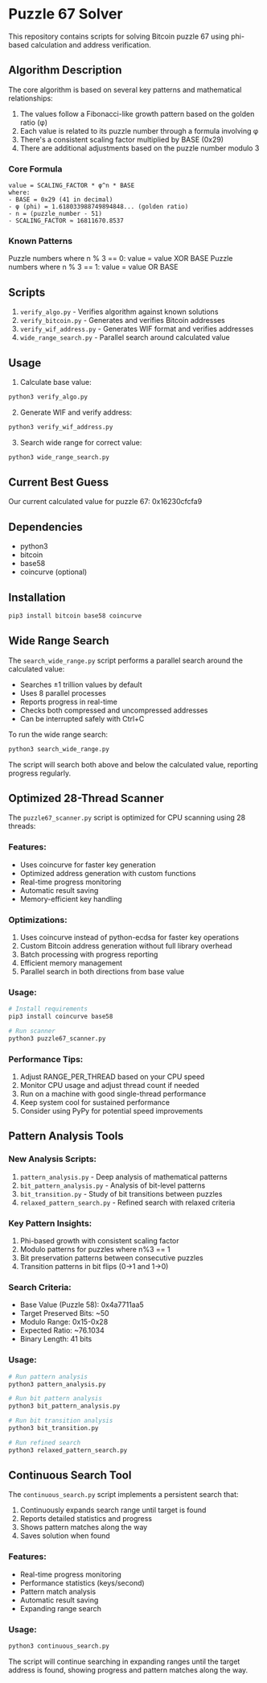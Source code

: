 # Puzzle 67 Solver

This repository contains scripts for solving Bitcoin puzzle 67 using phi-based calculation and address verification.

## Algorithm Description

The core algorithm is based on several key patterns and mathematical relationships:

1. The values follow a Fibonacci-like growth pattern based on the golden ratio (φ)
2. Each value is related to its puzzle number through a formula involving φ
3. There's a consistent scaling factor multiplied by BASE (0x29)
4. There are additional adjustments based on the puzzle number modulo 3

### Core Formula
```
value = SCALING_FACTOR * φ^n * BASE
where:
- BASE = 0x29 (41 in decimal)
- φ (phi) = 1.618033988749894848... (golden ratio)
- n = (puzzle_number - 51)
- SCALING_FACTOR ≈ 16811670.8537
```

### Known Patterns
Puzzle numbers where n % 3 == 0: value = value XOR BASE
Puzzle numbers where n % 3 == 1: value = value OR BASE

## Scripts

1. `verify_algo.py` - Verifies algorithm against known solutions
2. `verify_bitcoin.py` - Generates and verifies Bitcoin addresses
3. `verify_wif_address.py` - Generates WIF format and verifies addresses
4. `wide_range_search.py` - Parallel search around calculated value

## Usage

1. Calculate base value:
```python
python3 verify_algo.py
```

2. Generate WIF and verify address:
```python
python3 verify_wif_address.py
```

3. Search wide range for correct value:
```python
python3 wide_range_search.py
```

## Current Best Guess
Our current calculated value for puzzle 67: 0x16230cfcfa9

## Dependencies
- python3
- bitcoin
- base58
- coincurve (optional)

## Installation
```bash
pip3 install bitcoin base58 coincurve
```


## Wide Range Search

The `search_wide_range.py` script performs a parallel search around the calculated value:

- Searches ±1 trillion values by default
- Uses 8 parallel processes
- Reports progress in real-time
- Checks both compressed and uncompressed addresses
- Can be interrupted safely with Ctrl+C

To run the wide range search:
```bash
python3 search_wide_range.py
```

The script will search both above and below the calculated value, reporting progress regularly.

## Optimized 28-Thread Scanner

The `puzzle67_scanner.py` script is optimized for CPU scanning using 28 threads:

### Features:
- Uses coincurve for faster key generation
- Optimized address generation with custom functions
- Real-time progress monitoring
- Automatic result saving
- Memory-efficient key handling

### Optimizations:
1. Uses coincurve instead of python-ecdsa for faster key operations
2. Custom Bitcoin address generation without full library overhead
3. Batch processing with progress reporting
4. Efficient memory management
5. Parallel search in both directions from base value

### Usage:
```bash
# Install requirements
pip3 install coincurve base58

# Run scanner
python3 puzzle67_scanner.py
```

### Performance Tips:
1. Adjust RANGE_PER_THREAD based on your CPU speed
2. Monitor CPU usage and adjust thread count if needed
3. Run on a machine with good single-thread performance
4. Keep system cool for sustained performance
5. Consider using PyPy for potential speed improvements


## Pattern Analysis Tools

### New Analysis Scripts:
1. `pattern_analysis.py` - Deep analysis of mathematical patterns
2. `bit_pattern_analysis.py` - Analysis of bit-level patterns
3. `bit_transition.py` - Study of bit transitions between puzzles
4. `relaxed_pattern_search.py` - Refined search with relaxed criteria

### Key Pattern Insights:
1. Phi-based growth with consistent scaling factor
2. Modulo patterns for puzzles where n%3 == 1
3. Bit preservation patterns between consecutive puzzles
4. Transition patterns in bit flips (0->1 and 1->0)

### Search Criteria:
- Base Value (Puzzle 58): 0x4a7711aa5
- Target Preserved Bits: ~50
- Modulo Range: 0x15-0x28
- Expected Ratio: ~76.1034
- Binary Length: 41 bits

### Usage:
```bash
# Run pattern analysis
python3 pattern_analysis.py

# Run bit pattern analysis
python3 bit_pattern_analysis.py

# Run bit transition analysis
python3 bit_transition.py

# Run refined search
python3 relaxed_pattern_search.py
```


## Continuous Search Tool

The `continuous_search.py` script implements a persistent search that:
1. Continuously expands search range until target is found
2. Reports detailed statistics and progress
3. Shows pattern matches along the way
4. Saves solution when found

### Features:
- Real-time progress monitoring
- Performance statistics (keys/second)
- Pattern match analysis
- Automatic result saving
- Expanding range search

### Usage:
```bash
python3 continuous_search.py
```

The script will continue searching in expanding ranges until the target address is found, showing progress and pattern matches along the way.

